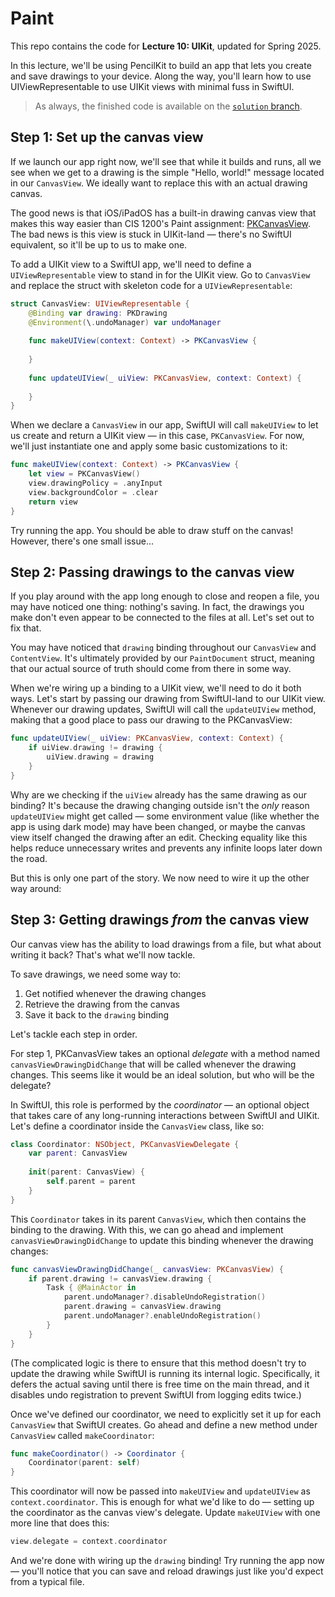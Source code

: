 # Paint

This repo contains the code for **Lecture 10: UIKit**, updated for Spring 2025.

In this lecture, we'll be using PencilKit to build an app that lets you create and save drawings to your device. Along the way, you'll learn how to use UIViewRepresentable to use UIKit views with minimal fuss in SwiftUI.

> As always, the finished code is available on the [`solution` branch](https://github.com/cis1951/Paint/tree/solution).

## Step 1: Set up the canvas view

If we launch our app right now, we'll see that while it builds and runs, all we see when we get to a drawing is the simple "Hello, world!" message located in our `CanvasView`. We ideally want to replace this with an actual drawing canvas.

The good news is that iOS/iPadOS has a built-in drawing canvas view that makes this way easier than CIS 1200's Paint assignment: [PKCanvasView](https://developer.apple.com/documentation/pencilkit/pkcanvasview). The bad news is this view is stuck in UIKit-land — there's no SwiftUI equivalent, so it'll be up to us to make one.

To add a UIKit view to a SwiftUI app, we'll need to define a `UIViewRepresentable` view to stand in for the UIKit view. Go to `CanvasView` and replace the struct with skeleton code for a `UIViewRepresentable`:

```swift
struct CanvasView: UIViewRepresentable {
    @Binding var drawing: PKDrawing
    @Environment(\.undoManager) var undoManager
    
    func makeUIView(context: Context) -> PKCanvasView {
        
    }
    
    func updateUIView(_ uiView: PKCanvasView, context: Context) {
        
    }
}
```

When we declare a `CanvasView` in our app, SwiftUI will call `makeUIView` to let us create and return a UIKit view — in this case, `PKCanvasView`. For now, we'll just instantiate one and apply some basic customizations to it:

```swift
func makeUIView(context: Context) -> PKCanvasView {
    let view = PKCanvasView()
    view.drawingPolicy = .anyInput
    view.backgroundColor = .clear
    return view
}
```

Try running the app. You should be able to draw stuff on the canvas! However, there's one small issue...

## Step 2: Passing drawings to the canvas view

If you play around with the app long enough to close and reopen a file, you may have noticed one thing: nothing's saving. In fact, the drawings you make don't even appear to be connected to the files at all. Let's set out to fix that.

You may have noticed that `drawing` binding throughout our `CanvasView` and `ContentView`. It's ultimately provided by our `PaintDocument` struct, meaning that our actual source of truth should come from there in some way.

When we're wiring up a binding to a UIKit view, we'll need to do it both ways. Let's start by passing our drawing from SwiftUI-land to our UIKit view. Whenever our drawing updates, SwiftUI will call the `updateUIView` method, making that a good place to pass our drawing to the PKCanvasView:

```swift
func updateUIView(_ uiView: PKCanvasView, context: Context) {
    if uiView.drawing != drawing {
        uiView.drawing = drawing
    }
}
```

Why are we checking if the `uiView` already has the same drawing as our binding? It's because the drawing changing outside isn't the *only* reason `updateUIView` might get called — some environment value (like whether the app is using dark mode) may have been changed, or maybe the canvas view itself changed the drawing after an edit. Checking equality like this helps reduce unnecessary writes and prevents any infinite loops later down the road.

But this is only one part of the story. We now need to wire it up the other way around:

## Step 3: Getting drawings *from* the canvas view

Our canvas view has the ability to load drawings from a file, but what about writing it back? That's what we'll now tackle.

To save drawings, we need some way to:

1. Get notified whenever the drawing changes
2. Retrieve the drawing from the canvas
3. Save it back to the `drawing` binding

Let's tackle each step in order.

For step 1, PKCanvasView takes an optional *delegate* with a method named `canvasViewDrawingDidChange` that will be called whenever the drawing changes. This seems like it would be an ideal solution, but who will be the delegate?

In SwiftUI, this role is performed by the *coordinator* — an optional object that takes care of any long-running interactions between SwiftUI and UIKit. Let's define a coordinator inside the `CanvasView` class, like so:

```swift
class Coordinator: NSObject, PKCanvasViewDelegate {
    var parent: CanvasView
    
    init(parent: CanvasView) {
        self.parent = parent
    }
}
```

This `Coordinator` takes in its parent `CanvasView`, which then contains the binding to the drawing. With this, we can go ahead and implement `canvasViewDrawingDidChange` to update this binding whenever the drawing changes:

```swift
func canvasViewDrawingDidChange(_ canvasView: PKCanvasView) {
    if parent.drawing != canvasView.drawing {
        Task { @MainActor in
            parent.undoManager?.disableUndoRegistration()
            parent.drawing = canvasView.drawing
            parent.undoManager?.enableUndoRegistration()
        }
    }
}
```

(The complicated logic is there to ensure that this method doesn't try to update the drawing while SwiftUI is running its internal logic. Specifically, it defers the actual saving until there is free time on the main thread, and it disables undo registration to prevent SwiftUI from logging edits twice.)

Once we've defined our coordinator, we need to explicitly set it up for each `CanvasView` that SwiftUI creates. Go ahead and define a new method under `CanvasView` called `makeCoordinator`:

```swift
func makeCoordinator() -> Coordinator {
    Coordinator(parent: self)
}
```

This coordinator will now be passed into `makeUIView` and `updateUIView` as `context.coordinator`. This is enough for what we'd like to do — setting up the coordinator as the canvas view's delegate. Update `makeUIView` with one more line that does this:

```swift
view.delegate = context.coordinator
```

And we're done with wiring up the `drawing` binding! Try running the app now — you'll notice that you can save and reload drawings just like you'd expect from a typical file.
